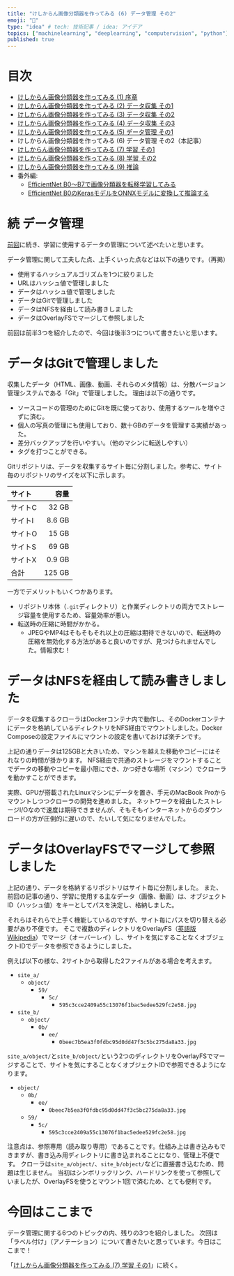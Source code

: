 ```yaml
---
title: "けしからん画像分類器を作ってみる (6) データ管理 その2"
emoji: "👙"
type: "idea" # tech: 技術記事 / idea: アイデア
topics: ["machinelearning", "deeplearning", "computervision", "python"]
published: true
---
```


# 目次

* [けしからん画像分類器を作ってみる (1) 序章](202102-pornography-classifier-1)
* [けしからん画像分類器を作ってみる (2) データ収集 その1](202102-pornography-classifier-2)
* [けしからん画像分類器を作ってみる (3) データ収集 その2](202102-pornography-classifier-3)
* [けしからん画像分類器を作ってみる (4) データ収集 その3](202103-pornography-classifier-4)
* [けしからん画像分類器を作ってみる (5) データ管理 その1](202103-pornography-classifier-5)
* けしからん画像分類器を作ってみる (6) データ管理 その2（本記事）
* [けしからん画像分類器を作ってみる (7) 学習 その1](202104-pornography-classifier-7)
* [けしからん画像分類器を作ってみる (8) 学習 その2](202104-pornography-classifier-8)
* [けしからん画像分類器を作ってみる (9) 推論](202104-pornography-classifier-9)
* 番外編:
    * [EfficientNet B0〜B7で画像分類器を転移学習してみる](202104-efficientnet)
    * [EfficientNet B0のKerasモデルをONNXモデルに変換して推論する](202104-keras-onnx)

# 続 データ管理

[前回](202103-pornography-classifier-5)に続き、学習に使用するデータの管理について述べたいと思います。

データ管理に関して工夫した点、上手くいった点などは以下の通りです。（再掲）

* 使用するハッシュアルゴリズムを1つに絞りました
* URLはハッシュ値で管理しました
* データはハッシュ値で管理しました
* データはGitで管理しました
* データはNFSを経由して読み書きしました
* データはOverlayFSでマージして参照しました

前回は前半3つを紹介したので、今回は後半3つについて書きたいと思います。

# データはGitで管理しました

収集したデータ（HTML、画像、動画、それらのメタ情報）は、分散バージョン管理システムである「Git」で管理しました。
理由は以下の通りです。

* ソースコードの管理のためにGitを既に使っており、使用するツールを増やさずに済む。
* 個人の写真の管理にも使用しており、数十GBのデータを管理する実績があった。
* 差分バックアップを行いやすい。（他のマシンに転送しやすい）
* タグを打つことができる。

Gitリポジトリは、データを収集するサイト毎に分割しました。参考に、サイト毎のリポジトリのサイズを以下に示します。

|サイト|容量|
|:---|---:|
| サイトC | 32 GB |
| サイトI | 8.6 GB |
| サイトO | 15 GB |
| サイトS | 69 GB |
| サイトX | 0.9 GB |
| 合計 | 125 GB |

一方でデメリットもいくつかあります。

* リポジトリ本体（`.git`ディレクトリ）と作業ディレクトリの両方でストレージ容量を使用するため、容量効率が悪い。
* 転送時の圧縮に時間がかかる。
    * JPEGやMP4はそもそもそれ以上の圧縮は期待できないので、転送時の圧縮を無効化する方法があると良いのですが、見つけられませんでした。情報求む！

# データはNFSを経由して読み書きしました

データを収集するクローラはDockerコンテナ内で動作し、そのDockerコンテナにデータを格納しているディレクトリをNFS経由でマウントしました。Docker Composeの設定ファイルにマウントの設定を書いておけば楽チンです。

上記の通りデータは125GBと大きいため、マシンを越えた移動やコピーにはそれなりの時間が掛かります。
NFS経由で共通のストレージをマウントすることでデータの移動やコピーを最小限にでき、かつ好きな場所（マシン）でクローラを動かすことができます。

実際、GPUが搭載されたLinuxマシンにデータを置き、手元のMacBook Proからマウントしつつクローラの開発を進めました。
ネットワークを経由したストレージI/Oなので速度は期待できませんが、そもそもインターネットからのダウンロードの方が圧倒的に遅いので、たいして気になりませんでした。

# データはOverlayFSでマージして参照しました

上記の通り、データを格納するリポジトリはサイト毎に分割しました。
また、前回の記事の通り、学習に使用する主なデータ（画像、動画）は、オブジェクトID（ハッシュ値）をキーとしてパスを決定し、格納しました。

それらはそれらで上手く機能しているのですが、サイト毎にパスを切り替える必要があり不便です。
そこで複数のディレクトリをOverlayFS（[英語版Wikipedia](https://en.wikipedia.org/wiki/OverlayFS)）でマージ（オーバーレイ）し、サイトを気にすることなくオブジェクトIDでデータを参照できるようにしました。

例えば以下の様な、2サイトから取得した2ファイルがある場合を考えます。

* `site_a/`
    * `object/`
        * `59/`
            * `5c/`
                * `595c3cce2409a55c13076f1bac5edee529fc2e58.jpg`
* `site_b/`
    * `object/`
        * `0b/`
            * `ee/`
                * `0beec7b5ea3f0fdbc95d0dd47f3c5bc275da8a33.jpg`

`site_a/object/`と`site_b/object/`という2つのディレクトリをOverlayFSでマージすることで、サイトを気にすることなくオブジェクトIDで参照できるようになります。

* `object/`
    * `0b/`
        * `ee/`
            * `0beec7b5ea3f0fdbc95d0dd47f3c5bc275da8a33.jpg`
    * `59/`
        * `5c/`
            * `595c3cce2409a55c13076f1bac5edee529fc2e58.jpg`

注意点は、参照専用（読み取り専用）であることです。仕組み上は書き込みもできますが、書き込み用ディレクトリに書き込まれることになり、管理上不便です。
クローラは`site_a/object/`、`site_b/object/`などに直接書き込むため、問題は生じません。
当初はシンボリックリンク、ハードリンクを使って参照していましたが、OverlayFSを使うとマウント1回で済むため、とても便利です。

# 今回はここまで

データ管理に関する6つのトピックの内、残りの3つを紹介しました。
次回は「ラベル付け」（アノテーション）について書きたいと思っています。今日はここまで！

「[けしからん画像分類器を作ってみる (7) 学習 その1](202104-pornography-classifier-7)」に続く。
